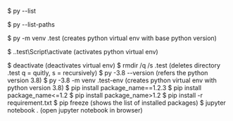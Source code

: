 $ py --list

$ py --list-paths

$ py -m venv .test (creates python virtual env with base python version)

$ .\.test\Script\activate (activates python virtual env)

$ deactivate (deactivates virtual env)
$ rmdir /q /s .test (deletes directory .test q = quitly, s = recursively)
$ py -3.8 --version (refers the python version 3.8)
$ py -3.8 -m venv .test-env (creates python virtual env with python version 3.8)
$ pip install package_name==1.2.3
$ pip install package_name<=1.2
$ pip install package_name>1.2
$ pip install -r requirement.txt
$ pip freeze (shows the list of installed packages)
$ jupyter notebook . (open jupyter notebook in browser)

